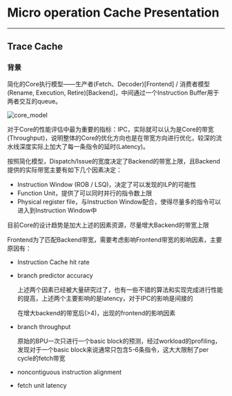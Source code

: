 # Micro operation Cache Presentation

------

## Trace Cache

### 背景

简化的Core执行模型——生产者(Fetch、Decoder)[Frontend] / 消费者模型(Rename, Execution, Retire)[Backend]，中间通过一个Instruction Buffer用于两者交互的queue。

![core_model](D:\doc\note\work\core_model\uop_cache\dia\core_model.jpeg)

对于Core的性能评估中最为重要的指标：IPC，实际就可以认为是Core的带宽(Throughput)，说明整体的Core的优化方向也是在带宽方向进行优化，较深的流水线深度实际上加大了每一条指令的延时(Latency)。

按照简化模型，Dispatch/Issue的宽度决定了Backend的带宽上限，且Backend提供的实际带宽主要有如下几个因素决定：

- Instruction Window (ROB / LSQ)，决定了可以发现的ILP的可能性
- Function Unit，提供了可以同时并行的指令数上限
- Physical register file，与Instruction Window配合，使得尽量多的指令可以进入到Instruction Window中

目前Core的设计趋势是加大上述的因素资源，尽量增大Backend的带宽上限

Frontend为了匹配Backend带宽，需要考虑影响Frontend带宽的影响因素，主要原因有：

- Instruction Cache hit rate

- branch predictor accuracy

   上述两个因素已经被大量研究过了，也有一些不错的算法和实现完成进行性能的提高，上述两个主要影响的是latency，对于IPC的影响是间接的

   在增大backend的带宽后(>4)，出现的frontend的影响因素

- branch throughput

   原始的BPU一次只进行一个basic block的预测，经过workload的profiling，发现对于一个basic block来说通常只包含5-6条指令，这大大限制了per cycle的fetch带宽

- noncontiguous instruction alignment

   

- fetch unit latency

